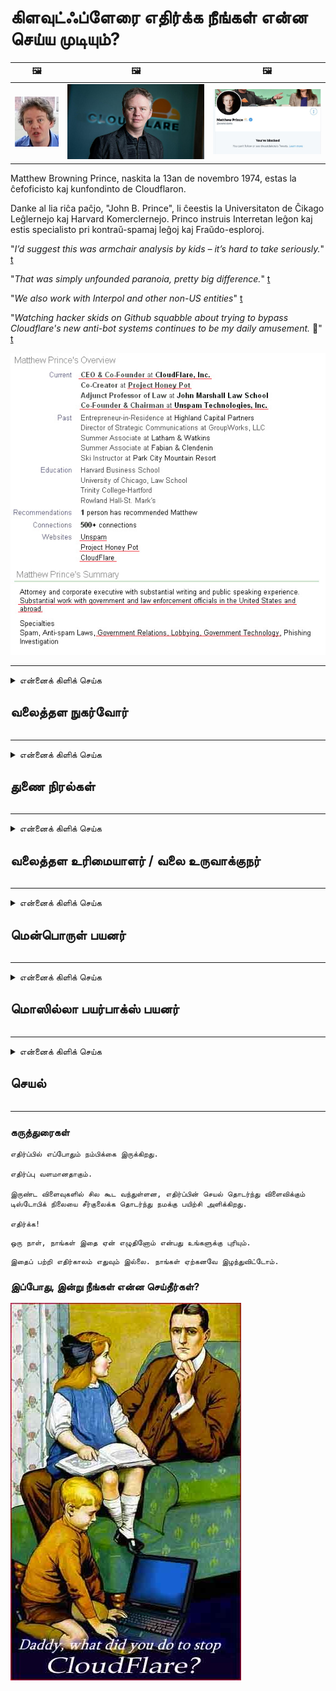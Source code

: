 # கிளவுட்ஃப்ளேரை எதிர்க்க நீங்கள் என்ன செய்ய முடியும்?

| 🖼 | 🖼 | 🖼 |
| --- | --- | --- |
| ![](../image/matthew_prince_teen.jpg) | ![](../image/matthew_prince.jpg) | ![](../image/blockedbymatthewprince.jpg) |


Matthew Browning Prince, naskita la 13an de novembro 1974, estas la ĉefoficisto kaj kunfondinto de Cloudflaron.

Danke al lia riĉa paĉjo, "John B. Prince", li ĉeestis la Universitaton de Ĉikago Leĝlernejo kaj Harvard Komerclernejo.
Princo instruis Interretan leĝon kaj estis specialisto pri kontraŭ-spamaj leĝoj kaj Fraŭdo-esploroj.


"*I’d suggest this was armchair analysis by kids – it’s hard to take seriously.*" [t](https://www.theguardian.com/technology/2015/nov/19/cloudflare-accused-by-anonymous-helping-isis)

"*That was simply unfounded paranoia, pretty big difference.*"  [t](https://twitter.com/xxdesmus/status/992757936123359233)

"*We also work with Interpol and other non-US entities*" [t](https://twitter.com/eastdakota/status/1203028504184360960)

"*Watching hacker skids on Github squabble about trying to bypass Cloudflare's new anti-bot systems continues to be my daily amusement.* 🍿" [t](https://twitter.com/eastdakota/status/1273277839102656515)


![](../image/whoismp.jpg)

---


<details>
<summary>என்னைக் கிளிக் செய்க

## வலைத்தள நுகர்வோர்
</summary>


- நீங்கள் விரும்பும் வலைத்தளம் கிளவுட்ஃப்ளேரைப் பயன்படுத்தினால், கிளவுட்ஃப்ளேரைப் பயன்படுத்த வேண்டாம் என்று அவர்களிடம் சொல்லுங்கள்.
  - பேஸ்புக், ரெட்டிட், ட்விட்டர் அல்லது மாஸ்டோடன் போன்ற சமூக ஊடகங்களில் சிணுங்குவதில் எந்த வித்தியாசமும் இல்லை. [ஹேஷ்டேக்குகளை விட செயல்கள் சத்தமாக இருக்கும்.](https://twitter.com/phyzonloop/status/1274132092490862594)
  - உங்களை உங்களுக்கு பயனுள்ளதாக மாற்ற விரும்பினால் வலைத்தள உரிமையாளருடன் தொடர்பு கொள்ள முயற்சிக்கவும்.

[கிளவுட்ஃப்ளேர் கூறினார்](https://github.com/Eloston/ungoogled-chromium/issues/783):
```
நீங்கள் சிக்கலில் ஈடுபடும் குறிப்பிட்ட சேவைகள் அல்லது தளங்களுக்கான நிர்வாகிகளை அணுகவும், உங்கள் அனுபவத்தைப் பகிர்ந்து கொள்ளவும் நாங்கள் பரிந்துரைக்கிறோம்.
```

[நீங்கள் இதைக் கேட்கவில்லை என்றால், வலைத்தள உரிமையாளருக்கு இந்தப் பிரச்சினை ஒருபோதும் தெரியாது.](../PEOPLE.md)

![](../image/liberapay.jpg)

[வெற்றிகரமான உதாரணம்](https://counterpartytalk.org/t/turn-off-cloudflare-on-counterparty-co-plz/164/5).<br>
உன்னிடம் ஒரு பிரச்சினை இருக்கிறது? [இப்போது உங்கள் குரலை உயர்த்துங்கள்.](https://github.com/maraoz/maraoz.github.io/issues/1) உதாரணம் கீழே.

```
கார்ப்பரேட் தணிக்கை மற்றும் வெகுஜன கண்காணிப்புக்கு நீங்கள் உதவுகிறீர்கள்.
http://crimeflare.eu.org
```

```
உங்கள் வலைப்பக்கம் கிளவுட்ஃப்ளேரின் தனியுரிமை-துஷ்பிரயோகம் செய்யும் தனியார் சுவர் தோட்டத்தில் உள்ளது.
http://crimeflare.eu.org
```

- வலைத்தளத்தின் தனியுரிமைக் கொள்கையைப் படிக்க சிறிது நேரம் ஒதுக்குங்கள்.
  - வலைத்தளம் கிளவுட்ஃப்ளேருக்குப் பின்னால் இருந்தால் அல்லது வலைத்தளம் கிளவுட்ஃப்ளேருடன் இணைக்கப்பட்ட சேவைகளைப் பயன்படுத்துகிறது.

இது "கிளவுட்ஃப்ளேர்" என்றால் என்ன என்பதை விளக்க வேண்டும், மேலும் உங்கள் தரவை கிளவுட்ஃப்ளேருடன் பகிர்ந்து கொள்ள அனுமதி கேட்க வேண்டும். அவ்வாறு செய்யத் தவறினால் நம்பிக்கை மீறப்படும், மேலும் கேள்விக்குரிய வலைத்தளம் தவிர்க்கப்பட வேண்டும்.

[ஏற்றுக்கொள்ளக்கூடிய தனியுரிமைக் கொள்கை எடுத்துக்காட்டு இங்கே](https://archive.is/bDlTz) ("Subprocessors" > "Entity Name")

```
உங்கள் தனியுரிமைக் கொள்கையைப் படித்திருக்கிறேன், கிளவுட்ஃப்ளேர் என்ற வார்த்தையை என்னால் கண்டுபிடிக்க முடியவில்லை.
கிளவுட்ஃப்ளேருக்கு எனது தரவை நீங்கள் தொடர்ந்து வழங்கினால், உங்களுடன் தரவைப் பகிர மறுக்கிறேன்.
http://crimeflare.eu.org
```

கிளவுட்ஃப்ளேர் என்ற சொல் இல்லாத தனியுரிமைக் கொள்கையின் எடுத்துக்காட்டு இது.
[Liberland Jobs](https://archive.is/daKIr) [privacy policy](https://docsend.com/view/feiwyte):

![](../image/cfwontobey.jpg)

கிளவுட்ஃப்ளேருக்கு அவற்றின் தனியுரிமைக் கொள்கை உள்ளது.
[கிளவுட்ஃப்ளேர் டாக்ஸிங் மக்களை விரும்புகிறது.](https://www.reddit.com/r/GamerGhazi/comments/2s64fe/be_wary_reporting_to_cloudflare/)

வலைத்தளத்தின் பதிவு படிவத்திற்கு இங்கே ஒரு சிறந்த எடுத்துக்காட்டு.
AFAIK, பூஜ்ஜிய வலைத்தளம் இதைச் செய்யுங்கள். நீங்கள் அவர்களை நம்புவீர்களா?

```
“XYZ க்கு பதிவுபெறு” என்பதைக் கிளிக் செய்வதன் மூலம், எங்கள் சேவை விதிமுறைகள் மற்றும் தனியுரிமை அறிக்கையை நீங்கள் ஒப்புக்கொள்கிறீர்கள்.
உங்கள் தரவை கிளவுட்ஃப்ளேருடன் பகிர்ந்து கொள்ள ஒப்புக்கொள்கிறீர்கள், மேலும் கிளவுட்ஃப்ளேரின் தனியுரிமை அறிக்கையையும் ஒப்புக்கொள்கிறீர்கள்.
கிளவுட்ஃப்ளேர் உங்கள் தகவலைக் கசியவிட்டால் அல்லது எங்கள் சேவையகங்களுடன் இணைக்க உங்களை அனுமதிக்காவிட்டால், அது எங்கள் தவறு அல்ல. [*]

[ பதிவுபெறுக ] [ நான் ஏற்கவில்லை ]
```
[*] [PEOPLE.md](../PEOPLE.md)


- அவர்களின் சேவையைப் பயன்படுத்த வேண்டாம். நீங்கள் கிளவுட்ஃப்ளேரால் பார்க்கப்படுகிறீர்கள் என்பதை நினைவில் கொள்க.
  - ["I'm in your TLS, sniffin' your passworz"](../image/iminurtls.jpg)

- பிற வலைத்தளத்தைத் தேடுங்கள். இணையத்தில் மாற்று மற்றும் சந்தர்ப்பங்கள் உள்ளன!

- தினசரி அடிப்படையில் டோரைப் பயன்படுத்த உங்கள் நண்பர்களை நம்புங்கள்.
  - அநாமதேயமானது திறந்த இணையத்தின் தரமாக இருக்க வேண்டும்!
  - [டோர் திட்டம் இந்த திட்டத்தை விரும்பவில்லை என்பதை நினைவில் கொள்க.](../HISTORY.md)

</details>

------

<details>
<summary>என்னைக் கிளிக் செய்க

## துணை நிரல்கள்
</summary>

- உங்கள் உலாவி பயர்பாக்ஸ், டோர் உலாவி அல்லது இணைக்கப்படாத குரோமியம் என்றால், இந்த துணை நிரல்களில் ஒன்றை கீழே பயன்படுத்தவும்.
  - நீங்கள் பிற புதிய துணை நிரல்களைச் சேர்க்க விரும்பினால் முதலில் அதைப் பற்றி கேளுங்கள்.


| பெயர் | டெவலப்பர் | ஆதரவு | தடுக்க முடியும் | அறிவிக்க முடியும் | Chrome |
| -------- | -------- | -------- | -------- | -------- | -------- |
| [Bloku Cloudflaron MITM-Atakon](../subfiles/about.bcma.md) | #Addon | [ ? ](http://crimeflare.eu.org/) | **ஆம்**     | **ஆம்**     |  **ஆம்** |
| [Ĉu ligoj estas vundeblaj al MITM-atako?](../subfiles/about.ismm.md) | #Addon | [ ? ](http://crimeflare.eu.org/) | இல்லை     | **ஆம்**     |  **ஆம்** |
| [Ĉu ĉi tiuj ligoj blokos Tor-uzanton?](../subfiles/about.isat.md) | #Addon | [ ? ](http://crimeflare.eu.org/) | இல்லை     | **ஆம்**     |  **ஆம்** |
| [Block Cloudflare MITM Attack](https://trac.torproject.org/projects/tor/attachment/ticket/24351/block_cloudflare_mitm_attack-1.0.14.1-an%2Bfx.xpi)<br>[**DELETED BY TOR PROJECT**](../HISTORY.md) | nullius | [ ? ](../tool/block_cloudflare_mitm_fx), [Link](http://crimeflare.eu.org/) | **ஆம்**     | **ஆம்**     |  இல்லை |
| [TPRB](http://34ahehcli3epmhbu2wbl6kw6zdfl74iyc4vg3ja4xwhhst332z3knkyd.onion/) | Sw | [ ? ](http://34ahehcli3epmhbu2wbl6kw6zdfl74iyc4vg3ja4xwhhst332z3knkyd.onion/) | **ஆம்**     | **ஆம்**     |  இல்லை |
| [Detect Cloudflare](https://addons.mozilla.org/en-US/firefox/addon/detect-cloudflare/) | Frank Otto | [ ? ](https://github.com/traktofon/cf-detect) | இல்லை     | **ஆம்**     |  இல்லை |
| [True Sight](https://addons.mozilla.org/en-US/firefox/addon/detect-cloudflare-plus/) | claustromaniac | [ ? ](https://github.com/claustromaniac/detect-cloudflare-plus) | இல்லை     | **ஆம்**     |  இல்லை |
| [Which Cloudflare datacenter am I visiting?](https://addons.mozilla.org/en-US/firefox/addon/cf-pop/) | 依云 | [ ? ](https://github.com/lilydjwg/cf-pop) | இல்லை     | **ஆம்**     |  இல்லை |


- "Decentraleyes" "CDNJS (Cloudflare)" உடனான இணைப்பை நிறுத்த முடியும்.
  - இது நெட்வொர்க்குகளை அடைவதிலிருந்து நிறைய கோரிக்கைகளைத் தடுக்கிறது, மேலும் தளங்களை உடைக்காமல் இருக்க உள்ளூர் கோப்புகளுக்கு உதவுகிறது.
  - டெவலப்பர் பதிலளித்தார்: "[very concerning indeed](https://github.com/Synzvato/decentraleyes/issues/236#issuecomment-352049501)", "[widespread usage severely centralizes the web](https://github.com/Synzvato/decentraleyes/issues/251#issuecomment-366752049)"

- [உங்கள் சான்றிதழ் ஆணையத்திலிருந்து (CA) கிளவுட்ஃப்ளேர் சான்றிதழை அகற்றலாம் அல்லது அவநம்பிக்கை கொள்ளலாம்.](https://www.ssl.com/how-to/remove-root-certificate-firefox/)

</details>

------

<details>
<summary>என்னைக் கிளிக் செய்க

## வலைத்தள உரிமையாளர் / வலை உருவாக்குநர்
</summary>


![](../image/word_cloudflarefree.jpg)

- Cloudflare கரைசலைப் பயன்படுத்த வேண்டாம், காலம்.
  - அதை விட நீங்கள் சிறப்பாக செய்ய முடியும், இல்லையா? [கிளவுட்ஃப்ளேர் சந்தாக்கள், திட்டங்கள், களங்கள் அல்லது கணக்குகளை எவ்வாறு அகற்றுவது என்பது இங்கே.](https://support.cloudflare.com/hc/en-us/articles/200167776-Removing-subscriptions-plans-domains-or-accounts)

| 🖼 | 🖼 |
| --- | --- |
| ![](../image/htmlalertcloudflare.jpg) | ![](../image/htmlalertcloudflare2.jpg) |

- மேலும் வாடிக்கையாளர்கள் வேண்டுமா? என்ன செய்ய வேண்டும் என்று உனக்கு தெரியும். குறிப்பு "வரிக்கு மேலே" உள்ளது.
  - [வணக்கம், "நாங்கள் உங்கள் தனியுரிமையை தீவிரமாக எடுத்துக்கொள்கிறோம்" என்று எழுதியுள்ளீர்கள், ஆனால் எனக்கு "பிழை 403 தடைசெய்யப்பட்ட அநாமதேய ப்ராக்ஸி அனுமதிக்கப்படவில்லை".](https://it.slashdot.org/story/19/02/19/0033255/stop-saying-we-take-your-privacy-and-security-seriously) டோர் அல்லது வி.பி.என் ஏன் தடுக்கிறீர்கள்? தற்காலிக மின்னஞ்சல்களை ஏன் தடுக்கிறீர்கள்?

![](../image/anonexist.jpg)

- கிளவுட்ஃப்ளேரைப் பயன்படுத்துவது செயலிழப்புக்கான வாய்ப்புகளை அதிகரிக்கும். உங்கள் சேவையகம் செயலிழந்துவிட்டால் அல்லது கிளவுட்ஃப்ளேர் கீழே இருந்தால் பார்வையாளர்கள் உங்கள் வலைத்தளத்தை அணுக முடியாது.
  - [கிளவுட்ஃப்ளேர் ஒருபோதும் கீழே போகாது என்று நீங்கள் உண்மையில் நினைத்தீர்களா?](https://www.ibtimes.com/cloudflare-down-not-working-sites-producing-504-gateway-timeout-errors-2618008) [Another](https://twitter.com/Jedduff/status/1097875615997399040) [sample](https://twitter.com/search?f=tweets&vertical=default&q=Cloudflare%20is%20having%20problems). [Need more](../PEOPLE.md)?

![](../image/cloudflareinternalerror.jpg)

- உங்கள் "ஏபிஐ சேவை", "மென்பொருள் புதுப்பிப்பு சேவையகம்" அல்லது "ஆர்எஸ்எஸ் ஊட்டம்" ப்ராக்ஸி செய்ய கிளவுட்ஃப்ளேரைப் பயன்படுத்துவது உங்கள் வாடிக்கையாளருக்கு தீங்கு விளைவிக்கும். ஒரு வாடிக்கையாளர் உங்களை அழைத்து, "உங்கள் API ஐ இனி என்னால் பயன்படுத்த முடியாது" என்று கூறினார், மேலும் என்ன நடக்கிறது என்று உங்களுக்குத் தெரியாது. கிளவுட்ஃப்ளேர் உங்கள் வாடிக்கையாளரை அமைதியாக தடுக்க முடியும். பரவாயில்லை என்று நினைக்கிறீர்களா?
  - பல ஆர்எஸ்எஸ் ரீடர் கிளையன்ட் மற்றும் ஆர்எஸ்எஸ் ரீடர் ஆன்லைன் சேவை உள்ளன. நீங்கள் குழுசேர மக்களை அனுமதிக்கவில்லை என்றால் ஏன் ஆர்எஸ்எஸ் ஊட்டத்தை வெளியிடுகிறீர்கள்?

![](../image/rssfeedovercf.jpg)

- உங்களுக்கு HTTPS சான்றிதழ் தேவையா? "குறியாக்கம் செய்வோம்" அல்லது CA நிறுவனத்திடமிருந்து வாங்கவும்.

- உங்களுக்கு டிஎன்எஸ் சேவையகம் தேவையா? உங்கள் சொந்த சேவையகத்தை அமைக்க முடியவில்லையா? அவர்களுக்கு எப்படி: [Hurricane Electric Free DNS](https://dns.he.net/), [Dyn.com](https://dyn.com/dns/), [1984 Hosting](https://www.1984hosting.com/), [Afraid.Org (நீங்கள் TOR ஐப் பயன்படுத்தினால் நிர்வாகி உங்கள் கணக்கை நீக்கவும்)](https://freedns.afraid.org/)

- ஹோஸ்டிங் சேவையைத் தேடுகிறீர்களா? இலவசமா? அவர்களுக்கு எப்படி: [Onion Service](http://vww6ybal4bd7szmgncyruucpgfkqahzddi37ktceo3ah7ngmcopnpyyd.onion/en/security/network-security/tor/onionservices-best-practices), [Free Web Hosting Area](https://freewha.com/), [Autistici/Inventati Web Site Hosting](https://www.autinv5q6en4gpf4.onion/services/website), [Github Pages](https://pages.github.com/), [Surge](https://surge.sh/)
  - [கிளவுட்ஃப்ளேருக்கு மாற்று](../subfiles/cloudflare-alternatives.md)

- நீங்கள் "cloudflare-ipfs.com" ஐப் பயன்படுத்துகிறீர்களா? [கிளவுட்ஃப்ளேர் ஐபிஎஃப்எஸ் மோசமானது என்று உங்களுக்குத் தெரியுமா?](../PEOPLE.md)

- உங்கள் சேவையகத்தில் OWASP மற்றும் Fail2Ban போன்ற வலை பயன்பாட்டு ஃபயர்வாலை நிறுவி அதை சரியாக உள்ளமைக்கவும்.
  - டாரைத் தடுப்பது ஒரு தீர்வு அல்ல. சிறிய மோசமான பயனர்களுக்காக அனைவரையும் தண்டிக்க வேண்டாம்.

- உங்கள் வலைத்தளத்தை அணுகுவதிலிருந்து "கிளவுட்ஃப்ளேர் வார்ப்" பயனர்களை திருப்பி விடுங்கள் அல்லது தடுக்கவும். உங்களால் முடிந்தால் ஒரு காரணத்தை வழங்கவும்.

> ஐபி பட்டியல்: "[கிளவுட்ஃப்ளேரின் தற்போதைய ஐபி வரம்புகள்](cloudflare_inc/)"

> A: அவற்றைத் தடு

```
server {
...
deny 173.245.48.0/20;
deny 103.21.244.0/22;
deny 103.22.200.0/22;
deny 103.31.4.0/22;
deny 141.101.64.0/18;
deny 108.162.192.0/18;
deny 190.93.240.0/20;
deny 188.114.96.0/20;
deny 197.234.240.0/22;
deny 198.41.128.0/17;
deny 162.158.0.0/15;
deny 104.16.0.0/12;
deny 172.64.0.0/13;
deny 131.0.72.0/22;
deny 2400:cb00::/32;
deny 2606:4700::/32;
deny 2803:f800::/32;
deny 2405:b500::/32;
deny 2405:8100::/32;
deny 2a06:98c0::/29;
deny 2c0f:f248::/32;
...
}
```

> B: எச்சரிக்கை பக்கத்திற்கு திருப்பி விடுங்கள்

```
http {
...
geo $iscf {
default 0;
173.245.48.0/20 1;
103.21.244.0/22 1;
103.22.200.0/22 1;
103.31.4.0/22 1;
141.101.64.0/18 1;
108.162.192.0/18 1;
190.93.240.0/20 1;
188.114.96.0/20 1;
197.234.240.0/22 1;
198.41.128.0/17 1;
162.158.0.0/15 1;
104.16.0.0/12 1;
172.64.0.0/13 1;
131.0.72.0/22 1;
2400:cb00::/32 1;
2606:4700::/32 1;
2803:f800::/32 1;
2405:b500::/32 1;
2405:8100::/32 1;
2a06:98c0::/29 1;
2c0f:f248::/32 1;
}
...
}

server {
...
if ($iscf) {rewrite ^ https://example.com/cfwsorry.php;}
...
}

<?php
header('HTTP/1.1 406 Not Acceptable');
echo <<<CLOUDFLARED
Thank you for visiting ourwebsite.com!<br />
We are sorry, but we can't serve you because your connection is being intercepted by Cloudflare.<br />
Please read http://crimeflare.eu.org for more information.<br />
CLOUDFLARED;
die();
```

- நீங்கள் சுதந்திரத்தை நம்புகிறீர்கள் மற்றும் அநாமதேய பயனர்களை வரவேற்கிறீர்கள் என்றால் டோர் வெங்காய சேவை அல்லது I2P இன்சைட்டை அமைக்கவும்.

- பிற கிளியர்நெட் / டோர் இரட்டை வலைத்தள ஆபரேட்டர்களிடமிருந்து ஆலோசனை கேட்டு அநாமதேய நண்பர்களை உருவாக்குங்கள்!

</details>

------

<details>
<summary>என்னைக் கிளிக் செய்க

## மென்பொருள் பயனர்
</summary>


- Discord என்பது CloudFlare ஐப் பயன்படுத்துகிறது. மாற்று? நாங்கள் பரிந்துரைக்கிறோம் [**Briar** (Android)](https://f-droid.org/en/packages/org.briarproject.briar.android/), [Ricochet (PC)](https://ricochet.im/), [Tox + Tor (Android/PC)](https://tox.chat/download.html)
  - பிரையரில் டோர் டீமான் அடங்கும், எனவே நீங்கள் ஆர்போட்டை நிறுவ வேண்டியதில்லை.
  - Qwtch டெவலப்பர்கள், திறந்த தனியுரிமை, தங்கள் கிட் சேவையிலிருந்து முன்னறிவிப்பின்றி stop_cloudflare திட்டத்தை நீக்கியது.

- நீங்கள் டெபியன் குனு / லினக்ஸ் அல்லது ஏதேனும் வழித்தோன்றலைப் பயன்படுத்தினால், குழுசேரவும்: [bug #831835](https://bugs.debian.org/cgi-bin/bugreport.cgi?bug=831835). உங்களால் முடிந்தால், பேட்சை சரிபார்க்க உதவுங்கள், மேலும் அதை ஏற்றுக்கொள்ள வேண்டுமா என்பது குறித்து சரியான முடிவுக்கு வர பராமரிப்பாளருக்கு உதவுங்கள்.

- இந்த உலாவிகளை எப்போதும் பரிந்துரைக்கவும்.

| பெயர் | டெவலப்பர் | ஆதரவு | கருத்து |
| -------- | -------- | -------- | -------- |
| [Ungoogled-Chromium](https://ungoogled-software.github.io/ungoogled-chromium-binaries/) | Eloston | [ ? ](https://github.com/Eloston/ungoogled-chromium) | PC (Win, Mac, Linux)  _!Tor_ |
| [Bromite](https://www.bromite.org/fdroid) | Bromite | [ ? ](https://github.com/bromite/bromite/issues) | Android  _!Tor_ |
| [Tor Browser](https://www.torproject.org/download/) | Tor Project | [ ? ](https://support.torproject.org/) | PC (Win, Mac, Linux)  _Tor_|
| [Tor Browser Android](https://www.torproject.org/download/) | Tor Project | [ ? ](https://support.torproject.org/) | Android  _Tor_|
| [Onion Browser](https://itunes.apple.com/us/app/onion-browser/id519296448?mt=8) | Mike Tigas | [ ? ](https://github.com/OnionBrowser/OnionBrowser/issues) | Apple iOS  _Tor_|
| [GNU/Icecat](https://www.gnu.org/software/gnuzilla/) | GNU | [ ? ](https://www.gnu.org/software/gnuzilla/) | PC (Linux) |
| [IceCatMobile](https://f-droid.org/en/packages/org.gnu.icecat/) | GNU | [ ? ](https://lists.gnu.org/mailman/listinfo/bug-gnuzilla) | Android |
| [Iridium Browser](https://iridiumbrowser.de/about/) | Iridium | [ ? ](https://github.com/iridium-browser/iridium-browser/) | PC (Win, Mac, Linux, OpenBSD) |


பிற மென்பொருளின் தனியுரிமை அபூரணமானது. டோர் உலாவி "சரியானது" என்று இது அர்த்தப்படுத்துவதில்லை.
இணையம் மற்றும் தொழில்நுட்பத்தில் 100% பாதுகாப்பான அல்லது 100% தனிப்பட்டதாக இல்லை.

- டோர் பயன்படுத்த வேண்டாமா? டோர் டீமனுடன் எந்த உலாவியையும் பயன்படுத்தலாம்.
  - [டோர் திட்டம் இதை விரும்பவில்லை என்பதை நினைவில் கொள்க.](https://support.torproject.org/tbb/tbb-9/) நீங்கள் அவ்வாறு செய்ய முடிந்தால் டோர் உலாவியைப் பயன்படுத்தவும்.
- [டோருடன் குரோமியத்தை எவ்வாறு பயன்படுத்துவது](../subfiles/chromium_tor.md)


பிற மென்பொருளின் தனியுரிமை பற்றி பேசலாம்.

- [நீங்கள் உண்மையில் பயர்பாக்ஸைப் பயன்படுத்த வேண்டும் என்றால், "பயர்பாக்ஸ் ஈஎஸ்ஆர்" ஐத் தேர்ந்தெடுக்கவும்.](https://www.mozilla.org/en-US/firefox/organizations/)
  - [பயர்பாக்ஸ் - ஸ்பைவேர் கண்காணிப்பு](https://spyware.neocities.org/articles/firefox.html)
  - [பயர்பாக்ஸ் சுதந்திரமான பேச்சை நிராகரிக்கிறது, சுதந்திரமான பேச்சுக்கு தடை விதிக்கிறது](https://web.archive.org/web/20200423010026/https://reclaimthenet.org/firefox-rejects-free-speech-bans-free-speech-commenting-plugin-dissenter-from-its-extensions-gallery/)
  - ["100+ கீழ்நோக்குகள். ஒரு மென்பொருள் நிறுவனத்துடன் ஒட்டிக்கொள்ளும்படி கேட்பது போல் தெரிகிறது ... இந்த நாட்களில் மென்பொருள் அதிகம்."](https://old.reddit.com/r/firefox/comments/gutdiw/weve_got_work_to_do_the_mozilla_blog/fslbbb6/)
  - [ஓ, ஃபயர்பாக்ஸ் எனது URL பட்டியில் ஸ்பான்சர் செய்த இணைப்புகளை ஏன் காட்டுகிறது?](https://www.reddit.com/r/firefox/comments/jybx2w/uh_why_is_firefox_showing_me_sponsored_links_in/)
  - [மொஸில்லா - பிசாசு அவதாரம்](https://digdeeper.neocities.org/ghost/mozilla.html)

- [நினைவில் கொள்ளுங்கள், மொஸில்லா கிளவுட்ஃப்ளேர் சேவையைப் பயன்படுத்துகிறது.](https://www.robtex.com/dns-lookup/www.mozilla.org) [அவர்கள் தங்கள் தயாரிப்பில் கிளவுட்ஃப்ளேரின் டிஎன்எஸ் சேவையையும் பயன்படுத்துகிறார்கள்.](https://www.theregister.co.uk/2018/03/21/mozilla_testing_dns_encryption/)

- [இந்த டிக்கெட்டை மொஸில்லா அதிகாரப்பூர்வமாக நிராகரித்தது.](https://bugzilla.mozilla.org/show_bug.cgi?id=1426618)

- [பயர்பாக்ஸ் ஃபோகஸ் ஒரு நகைச்சுவை.](https://github.com/mozilla-mobile/focus-android/issues/1743) [டெலிமெட்ரியை முடக்குவதாக அவர்கள் உறுதியளித்தனர், ஆனால் அவர்கள் அதை மாற்றினர்.](https://github.com/mozilla-mobile/focus-android/issues/4210)

- [பேல்மூன் / பசிலிஸ்க் டெவலப்பர் கிளவுட்ஃப்ளேரை நேசிக்கிறார்.](https://github.com/mozilla-mobile/focus-android/issues/1743#issuecomment-345993097)
  - [வெளிறிய மூனின் காப்பக சேவையகம் 18 மாதங்களுக்கு தீம்பொருளை ஹேக் செய்து பரப்பியது](https://www.reddit.com/r/privacytoolsIO/comments/cc808y/pale_moons_archive_server_hacked_and_spread/)
  - டோர் பயனர்களையும் அவர் வெறுக்கிறார் - "[இது டோரை நோக்கி விரோதமாக இருக்கட்டும். டோர் அதன் மிக உயர்ந்த துஷ்பிரயோக காரணியைக் கருத்தில் கொண்டு பெரும்பாலான தளங்கள் விரோதமாக இருக்க வேண்டும் என்று நான் நினைக்கிறேன்.](https://github.com/yacy/yacy_search_server/issues/314#issuecomment-565932097)"

- [வாட்டர்ஃபாக்ஸில் கடுமையான "தொலைபேசிகள் வீடு" சிக்கல் உள்ளது](https://spyware.neocities.org/articles/waterfox.html)

- [கூகிள் குரோம் ஒரு ஸ்பைவேர்.](https://www.gnu.org/proprietary/malware-google.en.html)
  - [Google உங்கள் செயல்பாட்டை சுயவிவரப்படுத்துகிறது.](https://spyware.neocities.org/articles/chrome.html)

- [எஸ்.ஆர்.வேர் இரும்பு பல தொலைபேசிகளை வீட்டு இணைப்பை உருவாக்குகிறது.](https://spyware.neocities.org/articles/iron.html) இது Google களங்களுடனும் இணைகிறது.

- [தைரியமான உலாவி அனுமதிப்பட்டியல் பேஸ்புக் / ட்விட்டர் டிராக்கர்கள்.](https://www.bleepingcomputer.com/news/security/facebook-twitter-trackers-whitelisted-by-brave-browser/)
  - [இங்கே மேலும் சிக்கல்கள் உள்ளன.](https://spyware.neocities.org/articles/brave.html)
  - [பைனன்ஸ் இணைப்பு ஐடி](https://twitter.com/cryptonator1337/status/1269594587716374528)

- [மைக்ரோசாஃப்ட் எட்ஜ் பேஸ்புக் பயனர்களின் முதுகில் ஃப்ளாஷ் குறியீட்டை இயக்க அனுமதிக்கிறது.](https://www.zdnet.com/article/microsoft-edge-lets-facebook-run-flash-code-behind-users-backs/)

- [விவால்டி உங்கள் தனியுரிமையை மதிக்கவில்லை.](https://spyware.neocities.org/articles/vivaldi.html)

- [ஓபரா ஸ்பைவேர் நிலை: மிக உயர்ந்தது](https://spyware.neocities.org/articles/opera.html)

- Apple iOS: [நீங்கள் iOS ஐப் பயன்படுத்தக்கூடாது, முக்கியமாக இது தீம்பொருள் என்பதால்.](https://www.gnu.org/proprietary/malware-apple.html)

எனவே மேலே அட்டவணைக்கு மட்டுமே பரிந்துரைக்கிறோம். வேறொன்றுமில்லை.

</details>

------

<details>
<summary>என்னைக் கிளிக் செய்க

## மொஸில்லா பயர்பாக்ஸ் பயனர்
</summary>


- "ஃபயர்பாக்ஸ் நைட்லி" விலகல் முறை இல்லாமல் பிழைத்திருத்த-நிலை தகவல்களை மொஸில்லா சேவையகங்களுக்கு அனுப்பும்.
  - [மொஸில்லா சேவையகங்கள் கிளவுட்ஃப்ளேரைத் துடைக்கின்றன](https://www.digwebinterface.com/?hostnames=www.mozilla.org%0D%0Amozilla.cloudflare-dns.com&type=&ns=resolver&useresolver=8.8.4.4&nameservers=)

- மொஸில்லா சேவையகங்களுடன் இணைக்க பயர்பாக்ஸை தடை செய்வது சாத்தியமாகும்.
  - [மொஸில்லாவின் கொள்கை-வார்ப்புருக்கள் வழிகாட்டி](https://github.com/mozilla/policy-templates/blob/master/README.md)
  - இந்த தந்திரம் பின்னர் பதிப்பில் வேலை செய்வதை நிறுத்தக்கூடும் என்பதை நினைவில் கொள்ளுங்கள், ஏனெனில் மொஸில்லா தங்களை அனுமதிப்பட்டியலை விரும்புகிறது.
  - அவற்றை முழுமையாகத் தடுக்க ஃபயர்வால் மற்றும் டிஎன்எஸ் வடிப்பானைப் பயன்படுத்தவும்.

"`/distribution/policies.json`"

>     "WebsiteFilter": {
> 		"Block": [
> 		"*://*.mozilla.com/*",
> 		"*://*.mozilla.net/*",
> 		"*://*.mozilla.org/*",
> 		"*://webcompat.com/*",
> 		"*://*.firefox.com/*",
> 		"*://*.thunderbird.net/*",
> 		"*://*.cloudflare.com/*"
> 		]
>     },


- ~~மொஸில்லாவின் டிராக்கரில் ஒரு பிழையைப் புகாரளித்து, கிளவுட்ஃப்ளேரைப் பயன்படுத்த வேண்டாம் என்று சொல்லுங்கள்.~~ பக்ஸில்லா குறித்து ஒரு பிழை அறிக்கை இருந்தது. பலர் தங்கள் கவலையை வெளியிட்டனர், இருப்பினும் பிழை 2018 இல் நிர்வாகியால் மறைக்கப்பட்டது.

- பயர்பாக்ஸில் DoH ஐ முடக்கலாம்.
  - [பயர்பாக்ஸின் இயல்புநிலை டிஎன்எஸ் வழங்குநரை மாற்றவும்](../subfiles/change-firefox-dns.md)

![](../image/firefoxdns.jpg)

- [நீங்கள் ISP அல்லாத DNS ஐப் பயன்படுத்த விரும்பினால், OpenNIC Tier2 DNS சேவையைப் பயன்படுத்தவும் அல்லது Cloudflare அல்லாத DNS சேவைகளைப் பயன்படுத்தவும்.](https://wiki.opennic.org/start)
![](../image/opennic.jpg)
  - டி.என்.எஸ் உடன் கிளவுட்ஃப்ளேரைத் தடு. [Crimeflare DNS](https://dns.crimeflare.eu.org/)

- நீங்கள் டோரை டிஎன்எஸ் தீர்வாகப் பயன்படுத்தலாம். [நீங்கள் டோர் நிபுணர் இல்லையென்றால், இங்கே கேள்வி கேளுங்கள்.](https://tor.stackexchange.com/)

> **எப்படி?**
> 1. டோர் பதிவிறக்கம் செய்து உங்கள் கணினியில் நிறுவவும்.
> 2. இந்த வரியை "torrc" கோப்பில் சேர்க்கவும்.
> DNSPort 127.0.0.1:53
> 3. டோர் மறுதொடக்கம்.
> 4. உங்கள் கணினியின் டிஎன்எஸ் சேவையகத்தை "127.0.0.1" என அமைக்கவும்.

</details>

------

<details>
<summary>என்னைக் கிளிக் செய்க

## செயல்
</summary>


- கிளவுட்ஃப்ளேரின் ஆபத்துகளைப் பற்றி உங்களைச் சுற்றியுள்ள மற்றவர்களிடம் சொல்லுங்கள்.

- [இந்த களஞ்சியத்தை மேம்படுத்த உதவுங்கள்.](http://crimeflare.eu.org).
  - பட்டியல்கள், அதற்கு எதிரான வாதங்கள் மற்றும் விவரங்கள் இரண்டும்.

- [கிளவுட்ஃப்ளேர் (மற்றும் ஒத்த நிறுவனங்கள்) உடன் விஷயங்கள் தவறாக இருக்கும் இடத்தில் ஆவணப்படுத்தவும், பகிரங்கப்படுத்தவும், நீங்கள் அவ்வாறு செய்யும்போது இந்த களஞ்சியத்தைக் குறிப்பிடுவதை உறுதிசெய்க](http://crimeflare.eu.org) :)

- இயல்பாகவே டோரைப் பயன்படுத்தி அதிகமானவர்களைப் பெறுங்கள், இதனால் அவர்கள் உலகின் பல்வேறு பகுதிகளின் பார்வையில் வலையை அனுபவிக்க முடியும்.

- கிளவுட்ஃப்ளேரிலிருந்து உலகை விடுவிப்பதற்காக அர்ப்பணிக்கப்பட்ட சமூக ஊடகங்கள் மற்றும் மீட்ஸ்பேஸில் குழுக்களைத் தொடங்குங்கள்.

- பொருத்தமான இடங்களில், இந்த களஞ்சியத்தில் இந்த குழுக்களுடன் இணைக்கவும் - இது குழுக்களாக ஒன்றிணைந்து செயல்படுவதை ஒருங்கிணைப்பதற்கான இடமாக இருக்கலாம்.

- [கிளவுட்ஃப்ளேருக்கு ஒரு அர்த்தமற்ற கார்ப்பரேட் அல்லாத மாற்றீட்டை வழங்கக்கூடிய ஒரு கூட்டுறவைத் தொடங்கவும்.](../subfiles/cloudflare-alternatives.md)

- கிளவுட்ஃப்ளேருக்கு எதிராக குறைந்தபட்சம் பல அடுக்கு பாதுகாப்பை வழங்க உதவும் எந்த மாற்று வழிகளையும் எங்களுக்குத் தெரியப்படுத்துங்கள்.

- நீங்கள் கிளவுட்ஃப்ளேர் வாடிக்கையாளராக இருந்தால், உங்கள் தனியுரிமை அமைப்புகளை அமைத்து, அவற்றை மீறும் வரை காத்திருங்கள்.
  - [பின்னர் அவற்றை ஸ்பேம் எதிர்ப்பு / தனியுரிமை மீறல் கட்டணங்களின் கீழ் கொண்டு வாருங்கள்.](https://twitter.com/thexpaw/status/1108424723233419264)

- நீங்கள் அமெரிக்காவில் இருந்தால் மற்றும் கேள்விக்குரிய வலைத்தளம் ஒரு வங்கி அல்லது கணக்காளர் என்றால், கிராம்-லீச்-பிளைலி சட்டத்தின் கீழ் சட்டரீதியான அழுத்தங்களைக் கொண்டுவர முயற்சிக்கவும், அல்லது குறைபாடுகள் உள்ள அமெரிக்கர்கள் மற்றும் நீங்கள் எவ்வளவு தூரம் வருகிறீர்கள் என்று எங்களுக்குத் தெரிவிக்கவும் .

- வலைத்தளம் ஒரு அரசாங்க தளமாக இருந்தால், அமெரிக்க அரசியலமைப்பின் 1 வது திருத்தத்தின் கீழ் சட்டரீதியான அழுத்தங்களை கொண்டு வர முயற்சிக்கவும்.

- நீங்கள் ஐரோப்பிய ஒன்றிய குடிமகனாக இருந்தால், உங்கள் தனிப்பட்ட தகவல்களை பொது தரவு பாதுகாப்பு ஒழுங்குமுறையின் கீழ் அனுப்ப வலைத்தளத்தை தொடர்பு கொள்ளுங்கள். அவர்கள் உங்கள் தகவலை உங்களுக்கு வழங்க மறுத்தால், அது சட்டத்தை மீறுவதாகும்.

- தங்கள் இணையதளத்தில் சேவையை வழங்குவதாகக் கூறும் நிறுவனங்களுக்கு, அவற்றை நுகர்வோர் பாதுகாப்பு நிறுவனங்கள் மற்றும் பிபிபிக்கு "தவறான விளம்பரம்" என்று புகாரளிக்க முயற்சிக்கவும். கிளவுட்ஃப்ளேர் வலைத்தளங்கள் கிளவுட்ஃப்ளேர் சேவையகங்களால் வழங்கப்படுகின்றன.

- [அமெரிக்க சூழலில் கிளவுட்ஃப்ளேர் பெரிதாகப் பெறத் தொடங்குகிறது என்று ஐடியூ பரிந்துரைக்கிறது, அவர்கள் மீது நம்பிக்கையற்ற சட்டம் கொண்டு வரப்படலாம்.](https://www.itu.int/en/ITU-T/Workshops-and-Seminars/20181218/Documents/Geoff_Huston_Presentation.pdf)

- குனு ஜிபிஎல் பதிப்பு 4 அத்தகைய சேவையின் பின்னால் மூலக் குறியீட்டைச் சேமிப்பதற்கு எதிரான ஒரு விதியை உள்ளடக்கியிருக்கலாம் என்பது கற்பனைக்குரியது, இது அனைத்து ஜிபிஎல்வி 4 மற்றும் பின்னர் நிரல்களுக்கு தேவைப்படுகிறது, குறைந்தபட்சம் மூலக் குறியீட்டை டோர் பயனர்களுக்கு எதிராக பாகுபாடு காட்டாத ஒரு ஊடகம் வழியாக அணுகலாம்.

</details>

------

### கருத்துரைகள்

```
எதிர்ப்பில் எப்போதும் நம்பிக்கை இருக்கிறது.

எதிர்ப்பு வளமானதாகும்.

இருண்ட விளைவுகளில் சில கூட வந்துள்ளன, எதிர்ப்பின் செயல் தொடர்ந்து விளைவிக்கும் டிஸ்டோபிக் நிலையை சீர்குலைக்க தொடர்ந்து நமக்கு பயிற்சி அளிக்கிறது.

எதிர்க்க!
```

```
ஒரு நாள், நாங்கள் இதை ஏன் எழுதினோம் என்பது உங்களுக்கு புரியும்.
```

```
இதைப் பற்றி எதிர்காலம் எதுவும் இல்லை. நாங்கள் ஏற்கனவே இழந்துவிட்டோம்.
```

### இப்போது, ​​இன்று நீங்கள் என்ன செய்தீர்கள்?


![](../image/stopcf.jpg)
